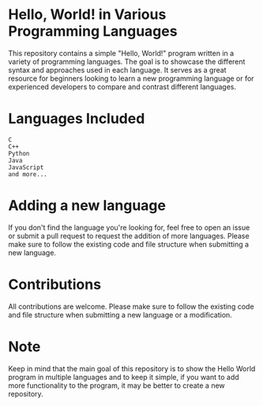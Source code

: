 # Hello, World! in Various Programming Languages

This repository contains a simple "Hello, World!" program written in a variety of programming languages. The goal is to showcase the different syntax and approaches used in each language. It serves as a great resource for beginners looking to learn a new programming language or for experienced developers to compare and contrast different languages.
# Languages Included

    C
    C++
    Python
    Java
    JavaScript
    and more...

# Adding a new language

If you don't find the language you're looking for, feel free to open an issue or submit a pull request to request the addition of more languages. Please make sure to follow the existing code and file structure when submitting a new language.
# Contributions

All contributions are welcome. Please make sure to follow the existing code and file structure when submitting a new language or a modification.
# Note

Keep in mind that the main goal of this repository is to show the Hello World program in multiple languages and to keep it simple, if you want to add more functionality to the program, it may be better to create a new repository.
